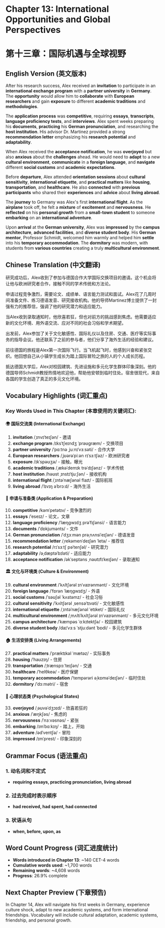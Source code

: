# Chapter 13: International Opportunities and Global Perspectives
# 第十三章：国际机遇与全球视野

## English Version (英文版本)

After his research success, Alex received an **invitation** to participate in an **international exchange program** with a **partner university** in **Germany**. The **opportunity** would allow him to **collaborate** with **European researchers** and gain **exposure** to different **academic traditions** and **methodologies**.

The **application process** was **competitive**, requiring **essays**, **transcripts**, **language proficiency tests**, and **interviews**. Alex spent weeks preparing his **documents**, **practicing** his **German pronunciation**, and researching the **host institution**. His advisor Dr. Martinez provided a strong **recommendation letter** emphasizing his **research potential** and **adaptability**.

When Alex received the **acceptance notification**, he was **overjoyed** but also **anxious** about the **challenges** ahead. He would need to **adapt** to a new **cultural environment**, **communicate** in a **foreign language**, and **navigate** different **social customs** and **academic expectations**.

Before **departure**, Alex attended **orientation sessions** about **cultural sensitivity**, **international etiquette**, and **practical matters** like **housing**, **transportation**, and **healthcare**. He also **connected** with **previous participants** who shared their **experiences** and **advice** about **living abroad**.

The **journey** to Germany was Alex's first **international flight**. As the **airplane** took off, he felt a **mixture** of **excitement** and **nervousness**. He **reflected** on his **personal growth** from a **small-town student** to someone **embarking** on an **international adventure**.

Upon **arrival** at the **German university**, Alex was **impressed** by the **campus architecture**, **advanced facilities**, and **diverse student body**. His **German mentor**, Professor Schmidt, welcomed him warmly and helped him **settle** into his **temporary accommodation**. The **dormitory** was modern, with students from **various countries** creating a truly **multicultural environment**.

## Chinese Translation (中文翻译)

研究成功后，Alex收到了参加与德国合作大学国际交换项目的邀请。这个机会将让他与欧洲研究者合作，接触不同的学术传统和方法论。

申请过程竞争激烈，需要论文、成绩单、语言能力测试和面试。Alex花了几周时间准备文件、练习德语发音、研究接收机构。他的导师Martinez博士提供了一封强有力的推荐信，强调了他的研究潜力和适应能力。

当Alex收到录取通知时，他欣喜若狂，但也对前方的挑战感到焦虑。他需要适应新的文化环境、用外语交流、应对不同的社会习俗和学术期望。

出发前，Alex参加了关于文化敏感性、国际礼仪以及住房、交通、医疗等实际事务的指导会议。他还联系了之前的参与者，他们分享了海外生活的经验和建议。

前往德国的旅程是Alex第一次国际飞行。当飞机起飞时，他感到兴奋和紧张交织。他回想自己从小镇学生成长为踏上国际冒险之旅的人的个人成长历程。

抵达德国大学后，Alex对校园建筑、先进设施和多元化学生群体印象深刻。他的德国导师Schmidt教授热情地欢迎他，帮助他安顿到临时住处。宿舍很现代，来自各国的学生创造了真正的多元文化环境。

## Vocabulary Highlights (词汇重点)

### Key Words Used in This Chapter (本章使用的关键词汇):

#### 🌍 国际交流类 (International Exchange)
1. **invitation** /ˌɪnvɪˈteɪʃən/ - 邀请
2. **exchange program** /ɪksˈtʃeɪndʒ ˈprəʊɡræm/ - 交换项目
3. **partner university** /ˈpɑːtnə ˌjuːnɪˈvɜːsəti/ - 合作大学
4. **European researchers** /ˌjʊərəˈpiːən rɪˈsɜːtʃəz/ - 欧洲研究者
5. **exposure** /ɪkˈspəʊʒə/ - 接触，曝光
6. **academic traditions** /ˌækəˈdemɪk trəˈdɪʃənz/ - 学术传统
7. **host institution** /həʊst ˌɪnstɪˈtjuːʃən/ - 接收机构
8. **international flight** /ˌɪntəˈnæʃənəl flaɪt/ - 国际航班
9. **living abroad** /ˈlɪvɪŋ əˈbrɔːd/ - 海外生活

#### 📝 申请与准备类 (Application & Preparation)
10. **competitive** /kəmˈpetətɪv/ - 竞争激烈的
11. **essays** /ˈeseɪz/ - 论文，文章
12. **language proficiency** /ˈlæŋɡwɪdʒ prəˈfɪʃənsi/ - 语言能力
13. **documents** /ˈdɒkjumənts/ - 文件
14. **German pronunciation** /ˈdʒɜːmən prəˌnʌnsiˈeɪʃən/ - 德语发音
15. **recommendation letter** /ˌrekəmenˈdeɪʃən ˈletə/ - 推荐信
16. **research potential** /rɪˈsɜːtʃ pəˈtenʃəl/ - 研究潜力
17. **adaptability** /əˌdæptəˈbɪləti/ - 适应能力
18. **acceptance notification** /əkˈseptəns ˌnəʊtɪfɪˈkeɪʃən/ - 录取通知

#### 🏛️ 文化与环境类 (Culture & Environment)
19. **cultural environment** /ˈkʌltʃərəl ɪnˈvaɪrənmənt/ - 文化环境
20. **foreign language** /ˈfɒrən ˈlæŋɡwɪdʒ/ - 外语
21. **social customs** /ˈsəʊʃəl ˈkʌstəmz/ - 社会习俗
22. **cultural sensitivity** /ˈkʌltʃərəl ˌsensəˈtɪvəti/ - 文化敏感性
23. **international etiquette** /ˌɪntəˈnæʃənəl ˈetɪket/ - 国际礼仪
24. **multicultural environment** /ˌmʌltiˈkʌltʃərəl ɪnˈvaɪrənmənt/ - 多元文化环境
25. **campus architecture** /ˈkæmpəs ˈɑːkɪtektʃə/ - 校园建筑
26. **diverse student body** /daɪˈvɜːs ˈstjuːdənt ˈbɒdi/ - 多元化学生群体

#### 🏠 生活安排类 (Living Arrangements)
27. **practical matters** /ˈpræktɪkəl ˈmætəz/ - 实际事务
28. **housing** /ˈhaʊzɪŋ/ - 住房
29. **transportation** /ˌtrænspɔːˈteɪʃən/ - 交通
30. **healthcare** /ˈhelθkeə/ - 医疗保健
31. **temporary accommodation** /ˈtempərəri əˌkɒməˈdeɪʃən/ - 临时住处
32. **dormitory** /ˈdɔːmətri/ - 宿舍

#### 🎯 心理状态类 (Psychological States)
33. **overjoyed** /ˌəʊvəˈdʒɔɪd/ - 欣喜若狂的
34. **anxious** /ˈæŋkʃəs/ - 焦虑的
35. **nervousness** /ˈnɜːvəsnəs/ - 紧张
36. **embarking** /ɪmˈbɑːkɪŋ/ - 踏上，开始
37. **adventure** /ədˈventʃə/ - 冒险
38. **impressed** /ɪmˈprest/ - 印象深刻的

## Grammar Focus (语法重点)

### 1. 动名词和不定式
- **requiring essays, practicing pronunciation, living abroad**

### 2. 过去完成时表示顺序
- **had received, had spent, had connected**

### 3. 状语从句
- **when, before, upon, as**

## Word Count Progress (词汇进度统计)
- **Words introduced in Chapter 13**: ~140 CET-4 words
- **Cumulative words used**: ~1,700 words
- **Remaining words**: ~4,608 words
- **Progress**: 26.9% complete

## Next Chapter Preview (下章预告)
In Chapter 14, Alex will navigate his first weeks in Germany, experience culture shock, adapt to new academic systems, and form international friendships. Vocabulary will include cultural adaptation, academic systems, friendship, and personal growth.
